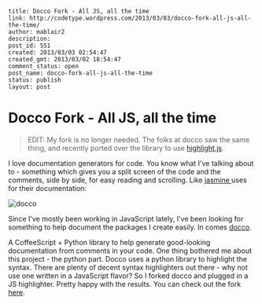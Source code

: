 ```
title: Docco Fork - All JS, all the time
link: http://codetype.wordpress.com/2013/03/03/docco-fork-all-js-all-the-time/
author: mablair2
description: 
post_id: 551
created: 2013/03/03 02:54:47
created_gmt: 2013/03/02 18:54:47
comment_status: open
post_name: docco-fork-all-js-all-the-time
status: publish
layout: post
```

# Docco Fork - All JS, all the time

> EDIT: My fork is no longer needed. The folks at docco saw the same thing, and recently ported over the library to use [highlight.js](http://highlightjs.org/). 

I love documentation generators for code. You know what I've talking about to - something which gives you a split screen of the code and the comments, side by side, for easy reading and scrolling. Like [jasmine ](http://pivotal.github.io/jasmine/)uses for their documentation:

![docco](http://codetype.files.wordpress.com/2014/01/docco.jpg?w=584)

Since I've mostly been working in JavaScript lately, I've been looking for something to help document the packages I create easily. In comes [docco](http://jashkenas.github.io/docco/).

A CoffeeScript + Python library to help generate good-looking documentation from comments in your code. One thing bothered me about this project - the python part. Docco uses a python library to highlight the syntax. There are plenty of decent syntax highlighters out there - why not use one written in a JavaScript flavor? So I forked docco and plugged in a JS highlighter. Pretty happy with the results. You can check out the fork [here](https://github.com/duereg/docco).